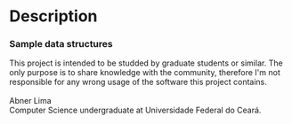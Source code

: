 # Description
<h3>Sample data structures</h3>
This project is intended to be studded by graduate students or similar. The only purpose is to share knowledge with the community, therefore I'm not responsible for any wrong usage of the software this project contains.</br>
</br>Abner Lima</br>
Computer Science undergraduate at Universidade Federal do Ceará.
